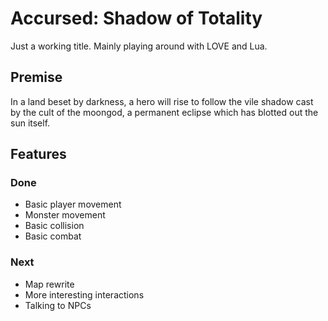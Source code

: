# Accursed: Shadow of Totality
Just a working title. Mainly playing around with LOVE and Lua.

## Premise
In a land beset by darkness, a hero will rise to follow the vile shadow cast by the
cult of the moongod, a permanent eclipse which has blotted out the sun itself.

## Features

### Done
- Basic player movement
- Monster movement
- Basic collision
- Basic combat


### Next
- Map rewrite
- More interesting interactions
- Talking to NPCs
